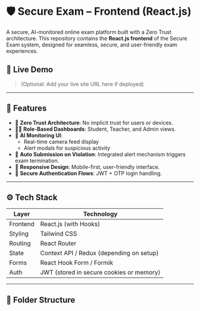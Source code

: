 # 🛡️ Secure Exam – Frontend (React.js)

A secure, AI-monitored online exam platform built with a Zero Trust architecture. This repository contains the **React.js frontend** of the Secure Exam system, designed for seamless, secure, and user-friendly exam experiences.

## 🔗 Live Demo

> (Optional: Add your live site URL here if deployed)

---

## 📌 Features

- 🔐 **Zero Trust Architecture**: No implicit trust for users or devices.
- 🧑‍🎓 **Role-Based Dashboards**: Student, Teacher, and Admin views.
- 🧠 **AI Monitoring UI**:
  - Real-time camera feed display
  - Alert modals for suspicious activity
- 🛑 **Auto Submission on Violation**: Integrated alert mechanism triggers exam termination.
- 📱 **Responsive Design**: Mobile-first, user-friendly interface.
- 🎯 **Secure Authentication Flows**: JWT + OTP login handling.

---

## ⚙️ Tech Stack

| Layer     | Technology     |
|-----------|----------------|
| Frontend  | React.js (with Hooks) |
| Styling   | Tailwind CSS   |
| Routing   | React Router   |
| State     | Context API / Redux (depending on setup) |
| Forms     | React Hook Form / Formik |
| Auth      | JWT (stored in secure cookies or memory) |

---

## 📂 Folder Structure

